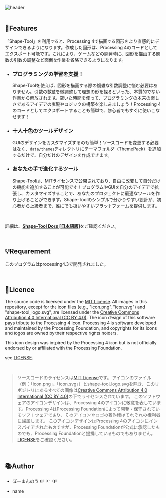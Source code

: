 ![header](https://github.com/user-attachments/assets/965a85b3-1d8d-4fb8-831f-d36d9da670bc)
<br>
<br>
## 📌Features
「Shape-Tool」を利用すると、Processing 4で描画する図形をより直感的にデザインできるようになります。作成した図形は、Processing 4のコードとしてエクスポート可能です。これにより、ゲームなどの開発時に、図形を描画する関数の引数の調整など面倒な作業を省略できるようになります。

- ### プログラミングの学習を支援！
    Shape-Toolを使えば、図形を描画する際の複雑な引数調整に悩む必要はありません。引数の数値を微調整して理想の形を探るといった、本質的でない作業から解放されます。空いた時間を使って、プログラミングの本来の楽しさであるアイデアの実現やロジックの構築を楽しみましょう！Processing 4のコードとしてエクスポートすることも簡単で、初心者でもすぐに使いこなせます！

- ### 十人十色のツールデザイン
    GUIのデザインをカスタマイズするのも簡単！ソースコードを変更する必要はなく、`data/themes`ディレクトリにテーマフォルダ（ThemePack）を追加するだけで、自分だけのデザインを作成できます。

- ### あなたの手で進化するツール
    Shape-Toolは、MITライセンスで公開されており、自由に改変して自分だけの機能を追加することが可能です！プログラムやGUIを自分のアイデアで拡張し、カスタマイズすることで、あなたのプロジェクトに最適なツールを作り上げることができます。Shape-Toolのシンプルで分かりやすい設計が、初心者から上級者まで、誰にでも扱いやすいプラットフォームを提供します。

<br>

詳細は、[**Shape-Tool Docs [日本語版]**](http://docs-shapetool.notion.site)をご確認ください。

<br>

## 💡Requirement
このプログラムはprocessing4.3で開発されました。

<br>

## 🪪Licence
The source code is licensed under the [MIT License](https://opensource.org/license/mit).
All images in this repository, except for the icon files (e.g., "icon.png", "icon.svg") and "shape-tool_logo.svg", are licensed under the [Creative Commons Attribution 4.0 International (CC BY 4.0)](https://creativecommons.org/licenses/by-sa/4.0/). 
The icon design of this software pays tribute to the Processing 4 icon. Processing 4 is software developed and maintained by the Processing Foundation, and copyrights for its icons and logos are owned by their respective rights holders. 

This icon design was inspired by the Processing 4 icon but is not officially endorsed by or affiliated with the Processing Foundation.

see [LICENSE](./LICENSE.md).

<br>

> ソースコードのライセンスは[MIT License](https://opensource.org/license/mit)です。
アイコンのファイル（例：「icon.png」、「icon.svg」）とshape-tool_logo.svgを除き、このリポジトリにあるすべての画像は[Creative Commons Attribution 4.0 International (CC BY 4.0)](https://creativecommons.org/licenses/by-sa/4.0/)の下でライセンスされています。
> このソフトウェアのアイコンデザインは、Processing 4のアイコンに敬意を表しています。Processing 4はProcessing Foundationによって開発・保守されているソフトウェアであり、そのアイコンやロゴの著作権はそれぞれの権利者に帰属します。
> このアイコンデザインはProcessing 4のアイコンにインスパイアされたものですが、Processing Foundationが公式に承認したものでも、Processing Foundationと提携しているものでもありません。
> [LICENSE](./LICENSE.md)をご確認ください。

<br>

## 📚Author
- ぼーまんのう
[<img width="16" alt="github-mark" src="https://github.com/user-attachments/assets/aac2e70c-0694-49e9-8648-1970c08a57bd">](https://github.com/Sea-cl0g)
[<img width="16" alt="x-logo-black" src="https://github.com/user-attachments/assets/dc730c9f-8d64-493f-a78c-ff7206166759">](https://x.com/boo_manKnow408)
[<img width="16" alt="qiita-image" src="https://github.com/user-attachments/assets/7ee1aa97-82b1-49b8-8e2b-1c2a0c0dc613">](https://qiita.com/boo_manKnow)

- name
